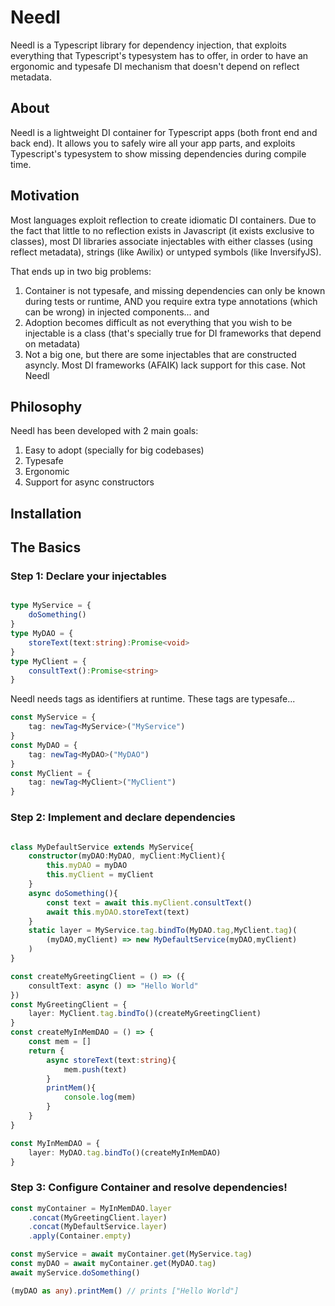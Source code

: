 # Needl

Needl is a Typescript library for dependency injection, that exploits everything that Typescript's typesystem has to offer, in order to have an ergonomic and typesafe DI mechanism that doesn't depend on 
reflect metadata.

## About

Needl is a lightweight DI container for Typescript apps (both front end and back end). It allows you to safely
wire all your app parts, and exploits Typescript's typesystem to show missing dependencies during compile time.


## Motivation

Most languages exploit reflection to create idiomatic DI containers. Due to the fact that little to no reflection exists in Javascript (it exists exclusive to classes), most DI libraries associate injectables with either classes (using reflect metadata), strings (like Awilix) or untyped symbols (like InversifyJS).

That ends up in two big problems:

1. Container is not typesafe, and missing dependencies can only be known during tests or runtime, AND you require extra type annotations (which can be wrong) in injected components... and
2. Adoption becomes difficult as not everything that you wish to be injectable is a class (that's specially true for DI frameworks that depend on metadata)
3. Not a big one, but there are some injectables that are constructed asyncly. Most DI frameworks (AFAIK) lack support for this case. Not Needl


## Philosophy

Needl has been developed with 2 main goals:

1. Easy to adopt (specially for big codebases)
2. Typesafe
3. Ergonomic
4. Support for async constructors

## Installation

## The Basics

### Step 1: Declare your injectables

```typescript

type MyService = {
    doSomething()
}
type MyDAO = {
    storeText(text:string):Promise<void>
}
type MyClient = {
    consultText():Promise<string>
}
```
Needl needs tags as identifiers at runtime. These tags are typesafe...

```typescript
const MyService = {
    tag: newTag<MyService>("MyService")
}
const MyDAO = {
    tag: newTag<MyDAO>("MyDAO")
}
const MyClient = {
    tag: newTag<MyClient>("MyClient")
}
```
### Step 2: Implement and declare dependencies

```typescript

class MyDefaultService extends MyService{
    constructor(myDAO:MyDAO, myClient:MyClient){
        this.myDAO = myDAO
        this.myClient = myClient
    }
    async doSomething(){
        const text = await this.myClient.consultText()
        await this.myDAO.storeText(text)
    }
    static layer = MyService.tag.bindTo(MyDAO.tag,MyClient.tag)(
        (myDAO,myClient) => new MyDefaultService(myDAO,myClient)
    )
}

const createMyGreetingClient = () => ({
    consultText: async () => "Hello World"
})
const MyGreetingClient = {
    layer: MyClient.tag.bindTo()(createMyGreetingClient)
}
const createMyInMemDAO = () => {
    const mem = []
    return {
        async storeText(text:string){
            mem.push(text)
        }
        printMem(){
            console.log(mem)
        }
    }
}

const MyInMemDAO = {
    layer: MyDAO.tag.bindTo()(createMyInMemDAO)
}

```

### Step 3: Configure Container and resolve dependencies!

```typescript
const myContainer = MyInMemDAO.layer
    .concat(MyGreetingClient.layer)
    .concat(MyDefaultService.layer)
    .apply(Container.empty)

const myService = await myContainer.get(MyService.tag)
const myDAO = await myContainer.get(MyDAO.tag)
await myService.doSomething()

(myDAO as any).printMem() // prints ["Hello World"]

```



